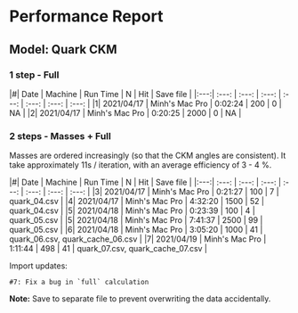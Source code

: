 # Performance Report

## Model: Quark CKM
### 1 step - Full 

|#| Date | Machine | Run Time | N | Hit | Save file |
|:---:| :---: | :---: |  :---: | :---: | :---: | :---: | :---: | 
|1| 2021/04/17 | Minh's Mac Pro | 0:02:24 | 200 | 0 | NA |
|2| 2021/04/17 | Minh's Mac Pro | 0:20:25 | 2000 | 0 | NA |

### 2 steps - Masses + Full 
Masses are ordered increasingly (so that the CKM angles are consistent). It take approximately 11s / iteration, with an average efficiency of 3 - 4 %. 
 
|#| Date | Machine | Run Time | N | Hit | Save file |
|:---:| :---: | :---: |  :---: | :---: | :---: | :---: | :---: | 
|3| 2021/04/17 | Minh's Mac Pro | 0:21:27 | 100 | 7 | quark_04.csv |
|4| 2021/04/17 | Minh's Mac Pro | 4:32:20 | 1500 | 52 | quark_04.csv |
|5| 2021/04/18 | Minh's Mac Pro | 0:23:39 | 100 | 4 | quark_05.csv |
|5| 2021/04/18 | Minh's Mac Pro | 7:41:37 | 2500 | 99 | quark_05.csv |
|6| 2021/04/18 | Minh's Mac Pro | 3:05:20 | 1000 | 41 | quark\_06.csv, quark\_cache\_06.csv  |
|7| 2021/04/19 | Minh's Mac Pro | 1:11:44 | 498 | 41 | quark\_07.csv, quark\_cache\_07.csv |

Import updates:  
	
	#7: Fix a bug in `full` calculation
	 

**Note:** Save to separate file to prevent overwriting the data accidentally.  